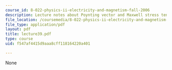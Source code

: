 ```yaml
---
course_id: 8-022-physics-ii-electricity-and-magnetism-fall-2006
description: Lecture notes about Poynting vector and Maxwell stress tensor.
file_location: /coursemedia/8-022-physics-ii-electricity-and-magnetism-fall-2006/f547af4415d9aaa8cff118164220a401_lecture39.pdf
file_type: application/pdf
layout: pdf
title: lecture39.pdf
type: course
uid: f547af4415d9aaa8cff118164220a401

---
```

None
